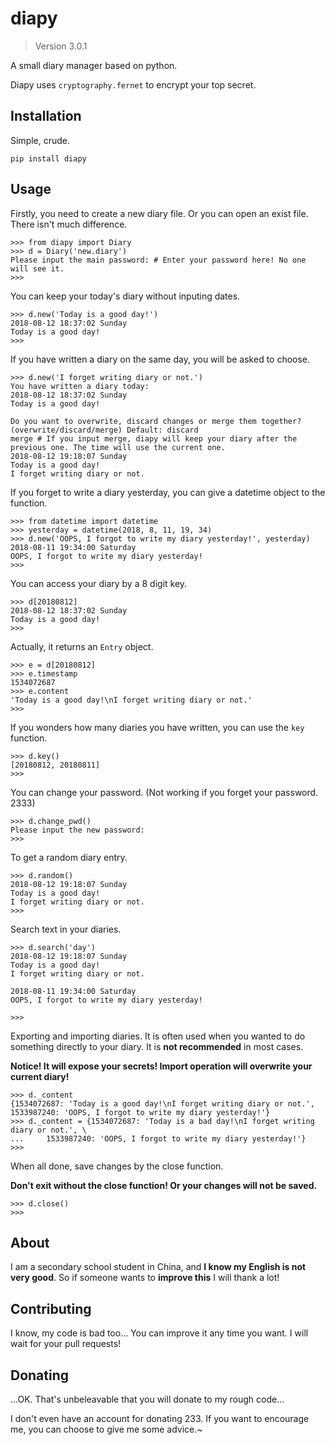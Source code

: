 ﻿# diapy
>Version 3.0.1

A small diary manager based on python.

Diapy uses `cryptography.fernet` to encrypt your top secret.

## Installation
Simple, crude.

    pip install diapy
	
## Usage
Firstly, you need to create a new diary file. Or you can open an exist file. There isn't much difference.

    >>> from diapy import Diary
    >>> d = Diary('new.diary')
    Please input the main password: # Enter your password here! No one will see it.
    >>>
You can keep your today's diary without inputing dates.

    >>> d.new('Today is a good day!')
    2018-08-12 18:37:02 Sunday
    Today is a good day!
    >>>
If you have written a diary on the same day, you will be asked to choose.

    >>> d.new('I forget writing diary or not.')
    You have written a diary today:
    2018-08-12 18:37:02 Sunday
    Today is a good day!

    Do you want to overwrite, discard changes or merge them together?
    (overwrite/discard/merge) Default: discard
    merge # If you input merge, diapy will keep your diary after the previous one. The time will use the current one.
    2018-08-12 19:18:07 Sunday
    Today is a good day!
    I forget writing diary or not.
If you forget to write a diary yesterday, you can give a datetime object to the function.

    >>> from datetime import datetime
    >>> yesterday = datetime(2018, 8, 11, 19, 34)
    >>> d.new('OOPS, I forgot to write my diary yesterday!', yesterday)
    2018-08-11 19:34:00 Saturday
    OOPS, I forgot to write my diary yesterday!
    >>>
You can access your diary by a 8 digit key.

    >>> d[20180812]
    2018-08-12 18:37:02 Sunday
    Today is a good day!
    >>>
Actually, it returns an `Entry` object.

    >>> e = d[20180812]
    >>> e.timestamp
    1534072687
    >>> e.content
    'Today is a good day!\nI forget writing diary or not.'
    >>>
If you wonders how many diaries you have written, you can use the `key` function.

    >>> d.key()
    [20180812, 20180811]
    >>>
You can change your password.
(Not working if you forget your password. 2333)

    >>> d.change_pwd()
    Please input the new password: 
    >>>
To get a random diary entry.

    >>> d.random()
    2018-08-12 19:18:07 Sunday
    Today is a good day!
    I forget writing diary or not.
    >>>
Search text in your diaries.

    >>> d.search('day')
    2018-08-12 19:18:07 Sunday
    Today is a good day!
    I forget writing diary or not.

    2018-08-11 19:34:00 Saturday
    OOPS, I forgot to write my diary yesterday!

    >>>
Exporting and importing diaries. It is often used when you wanted to do something directly to your diary. It is **not recommended** in most cases.

**Notice! It will expose your secrets! Import operation will overwrite your current diary!**

    >>> d._content
    {1534072687: 'Today is a good day!\nI forget writing diary or not.', 1533987240: 'OOPS, I forgot to write my diary yesterday!'}
    >>> d._content = {1534072687: 'Today is a bad day!\nI forget writing diary or not.', \
    ...     1533987240: 'OOPS, I forgot to write my diary yesterday!'}
    >>>
When all done, save changes by the close function.

**Don't exit without the close function! Or your changes will not be saved.**

    >>> d.close()
    >>>
## About
I am a secondary school student in China, and **I know my English is not very good**. So if someone wants to **improve this** I will thank a lot!

## Contributing
I know, my code is bad too... You can improve it any time you want. I will wait for your pull requests!

## Donating
...OK. That's unbeleavable that you will donate to my rough code...

I don't even have an account for donating 233. If you want to encourage me, you can choose to give me some advice.~
